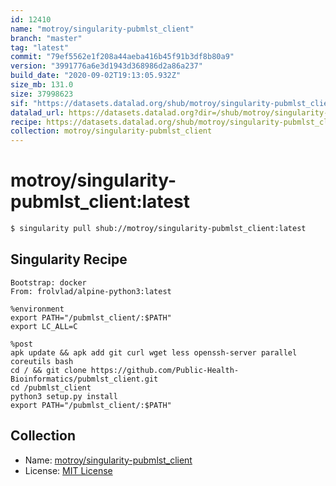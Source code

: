 ```yaml
---
id: 12410
name: "motroy/singularity-pubmlst_client"
branch: "master"
tag: "latest"
commit: "79ef5562e1f208a44aeba416b45f91b3df8b80a9"
version: "3991776a6e3d1943d368986d2a86a237"
build_date: "2020-09-02T19:13:05.932Z"
size_mb: 131.0
size: 37998623
sif: "https://datasets.datalad.org/shub/motroy/singularity-pubmlst_client/latest/2020-09-02-79ef5562-3991776a/3991776a6e3d1943d368986d2a86a237.sif"
datalad_url: https://datasets.datalad.org?dir=/shub/motroy/singularity-pubmlst_client/latest/2020-09-02-79ef5562-3991776a/
recipe: https://datasets.datalad.org/shub/motroy/singularity-pubmlst_client/latest/2020-09-02-79ef5562-3991776a/Singularity
collection: motroy/singularity-pubmlst_client
---
```


# motroy/singularity-pubmlst_client:latest

```bash
$ singularity pull shub://motroy/singularity-pubmlst_client:latest
```

## Singularity Recipe

```singularity
Bootstrap: docker
From: frolvlad/alpine-python3:latest

%environment
export PATH="/pubmlst_client/:$PATH"
export LC_ALL=C

%post
apk update && apk add git curl wget less openssh-server parallel coreutils bash
cd / && git clone https://github.com/Public-Health-Bioinformatics/pubmlst_client.git
cd /pubmlst_client
python3 setup.py install
export PATH="/pubmlst_client/:$PATH"
```

## Collection

 - Name: [motroy/singularity-pubmlst_client](https://github.com/motroy/singularity-pubmlst_client)
 - License: [MIT License](https://api.github.com/licenses/mit)

